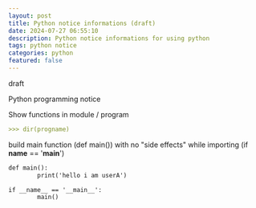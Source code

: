 ```yaml
---
layout: post
title: Python notice informations (draft)
date: 2024-07-27 06:55:10
description: Python notice informations for using python
tags: python notice
categories: python
featured: false
---
```


draft 

Python programming notice
 
Show functions in module / program
````markdown
>>> dir(progname)
````


build main function (def main()) with no "side effects" while importing (if __name__ == '__main__') 
````markdown
def main():
        print('hello i am userA')

if __name__ == '__main__':
        main()  
````
